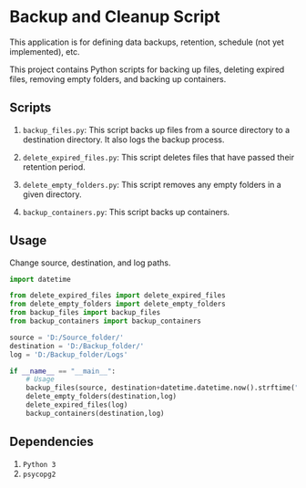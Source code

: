 # Backup and Cleanup Script

This application is for defining data backups, retention, schedule (not yet implemented), etc.

This project contains Python scripts for backing up files, deleting expired files, removing empty folders, and backing up containers.

## Scripts

1. `backup_files.py`: This script backs up files from a source directory to a destination directory. It also logs the backup process.

2. `delete_expired_files.py`: This script deletes files that have passed their retention period.

3. `delete_empty_folders.py`: This script removes any empty folders in a given directory.

4. `backup_containers.py`: This script backs up containers.

## Usage

Change source, destination, and log paths.

```python
import datetime

from delete_expired_files import delete_expired_files
from delete_empty_folders import delete_empty_folders
from backup_files import backup_files 
from backup_containers import backup_containers

source = 'D:/Source_folder/'
destination = 'D:/Backup_folder/'
log = 'D:/Backup_folder/Logs'

if __name__ == "__main__":
    # Usage
    backup_files(source, destination+datetime.datetime.now().strftime("%Y-%m-%d_%H_%M_%S")+"/", log, 7)
    delete_empty_folders(destination,log)
    delete_expired_files(log)
    backup_containers(destination,log)

```

## Dependencies

1. `Python 3`
2. `psycopg2`

